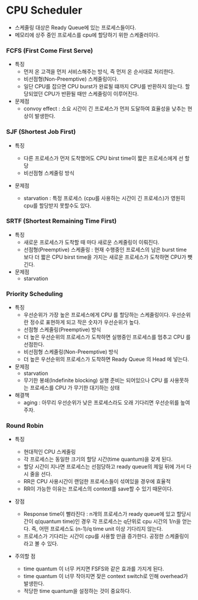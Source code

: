 # CPU Scheduler 

- 스케줄링 대상은 Ready Queue에 있는 프로세스들이다. 
- 메모리에 상주 중인 프로세스를 cpu에 할당하기 위한 스케줄러이다. 

### FCFS (First Come First Serve)

- 특징
    - 먼저 온 고객을 먼저 서비스해주는 방식, 즉 먼저 온 순서대로 처리한다. 
    - 비선점형(Non-Preemptive) 스케줄링이다.
    - 일단 CPU를 잡으면 CPU burst가 완료될 떄까지 CPU를 반환하지 않는다. 할당되었던 CPU가 반환될 때만 스케줄링이 이루어진다. 
- 문제점
    - convoy effect : 소요 시간이 긴 프로세스가 먼저 도달하여 효율성을 낮추는 현상이 발생한다. 

### SJF (Shortest Job First)
- 특징 
    - 다른 프로세스가 먼저 도착했어도 CPU birst time이 짧은 프로세스에게 선 할당
    - 비선점형 스케줄링 방식

- 문제점
    - starvation : 특정 프로세스 (cpu를 사용하는 시간이 긴 프로세스)가 영원히 cpu를 할당받지 못할수도 있다. 

### SRTF (Shortest Remaining Time First)
- 특징 
    - 새로운 프로세스가 도착할 때 마다 새로운 스케줄링이 이뤄진다. 
    - 선점형(Preemptive) 스케줄링 : 현재 수행중인 프로세스의 남은 burst time 보다 더 짧은 CPU birst time을 가지는 새로운 프로세스가 도착하면 CPU가 뺏긴다. 
- 문제점
    - starvation


### Priority Scheduling
- 특징
    - 우선순위가 가장 높은 프로세스에게 CPU 를 할당하는 스케줄링이다. 우선순위란 정수로 표현하게 되고 작은 숫자가 우선순위가 높다.
    - 선점형 스케줄링(Preemptive) 방식
    - 더 높은 우선순위의 프로세스가 도착하면 실행중인 프로세스를 멈추고 CPU 를 선점한다.
    - 비선점형 스케줄링(Non-Preemptive) 방식
    - 더 높은 우선순위의 프로세스가 도착하면 Ready Queue 의 Head 에 넣는다.
- 문제점
    - starvation
    - 무기한 봉쇄(Indefinite blocking) 실행 준비는 되어있으나 CPU 를 사용못하는 프로세스를 CPU 가 무기한 대기하는 상태
- 해결책
    - aging : 아무리 우선순위가 낮은 프로세스라도 오래 기다리면 우선순위를 높여주자.

### Round Robin

- 특징
    - 현대적인 CPU 스케줄링
    - 각 프로세스는 동일한 크기의 할당 시간(time quantum)을 갖게 된다.
    - 할당 시간이 지나면 프로세스는 선점당하고 ready queue의 제일 뒤에 가서 다시 줄을 선다. 
    - RR은 CPU 사용시간이 랜덤한 프로세스들이 섞여있을 경우에 효율적
    - RR이 가능한 이유는 프로세스의 context를 save할 수 있기 때문이다.

- 장점
    - Response time이 빨라진다 : n개의 프로세스가 ready queue에 있고 할당시간이 q(quantum time)인 경우 각 프로세스는 q단위로 cpu 시간의 1/n을 얻는다. 즉, 어떤 프로세스도 (n-1)/q time unit 이상 기다리지 않는다.
    - 프로세스가 기다리는 시간이 cpu를 사용할 만큼 증가한다. 공정한 스케줄링이라고 볼 수 있다. 
- 주의할 점
    - time quantum 이 너무 커지면 FSFS와 같은 효과를 가지게 된다. 
    - time quantum 이 너무 작아지면 잦은 context switch로 인해 overhead가 발생한다. 
    - 적당한 time quantum을 설정하는 것이 중요하다.
